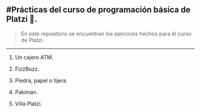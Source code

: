 #Prácticas del curso de programación básica de Platzi 💚.
------------
> En este repositorio se encuentran los ejercicios hechos para el curso de Platzi.

---
1. Un cajero ATM.

2. FizzBuzz.

3. Piedra, papel o tijera.

4. Pakiman.

5. Villa Platzi.
